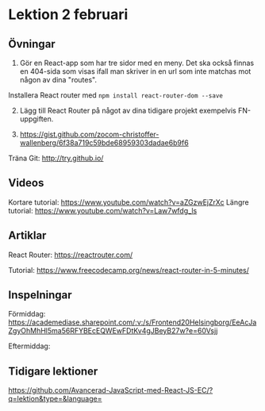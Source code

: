 # Lektion 2 februari

## Övningar

1. Gör en React-app som har tre sidor med en meny. Det ska också finnas en 404-sida som visas ifall man
skriver in en url som inte matchas mot någon av dina "routes".

Installera React router med `npm install react-router-dom --save`

2. Lägg till React Router på något av dina tidigare projekt exempelvis FN-uppgiften.

3. https://gist.github.com/zocom-christoffer-wallenberg/6f38a719c59bde68959303dadae6b9f6

Träna Git: http://try.github.io/

## Videos
Kortare tutorial: https://www.youtube.com/watch?v=aZGzwEjZrXc
Längre tutorial: https://www.youtube.com/watch?v=Law7wfdg_ls

## Artiklar

React Router: https://reactrouter.com/

Tutorial: https://www.freecodecamp.org/news/react-router-in-5-minutes/

## Inspelningar

Förmiddag: https://academediase.sharepoint.com/:v:/s/Frontend20Helsingborg/EeAcJaZgyOhMhHl5ma56RFYBEcEQWEwFDtKv4gJBeyB27w?e=60Vsjj

Eftermiddag: 

## Tidigare lektioner

https://github.com/Avancerad-JavaScript-med-React-JS-EC/?q=lektion&type=&language=
